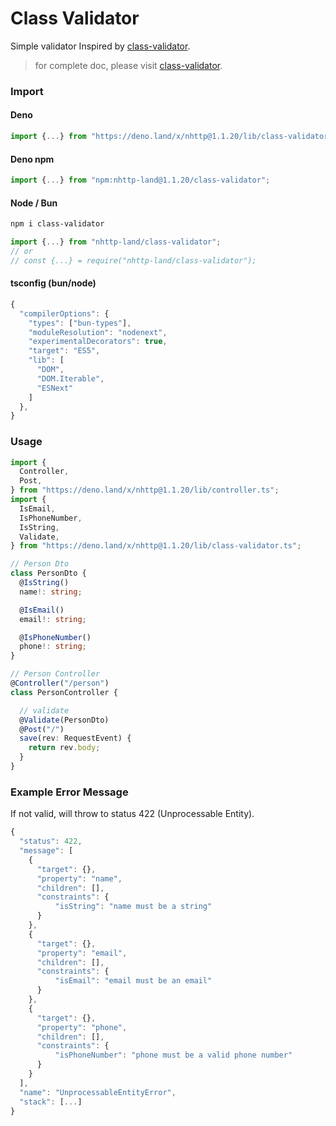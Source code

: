 # Class Validator

Simple validator Inspired by [class-validator](https://github.com/typestack/class-validator).

> for complete doc, please visit
> [class-validator](https://github.com/typestack/class-validator).

### Import

#### Deno

```ts
import {...} from "https://deno.land/x/nhttp@1.1.20/lib/class-validator.ts";
```
#### Deno npm
```ts
import {...} from "npm:nhttp-land@1.1.20/class-validator";
```

#### Node / Bun
```bash
npm i class-validator
```
```ts
import {...} from "nhttp-land/class-validator";
// or
// const {...} = require("nhttp-land/class-validator");
```
#### tsconfig (bun/node)
```js
{
  "compilerOptions": {
    "types": ["bun-types"],
    "moduleResolution": "nodenext",
    "experimentalDecorators": true,
    "target": "ES5",
    "lib": [
      "DOM",
      "DOM.Iterable",
      "ESNext"
    ]
  },
}
```

### Usage

```ts
import {
  Controller,
  Post,
} from "https://deno.land/x/nhttp@1.1.20/lib/controller.ts";
import {
  IsEmail,
  IsPhoneNumber,
  IsString,
  Validate,
} from "https://deno.land/x/nhttp@1.1.20/lib/class-validator.ts";

// Person Dto
class PersonDto {
  @IsString()
  name!: string;

  @IsEmail()
  email!: string;

  @IsPhoneNumber()
  phone!: string;
}

// Person Controller
@Controller("/person")
class PersonController {

  // validate
  @Validate(PersonDto)
  @Post("/")
  save(rev: RequestEvent) {
    return rev.body;
  }
}
```

### Example Error Message
If not valid, will throw to status 422 (Unprocessable Entity).
```ts
{
  "status": 422,
  "message": [
    {
      "target": {},
      "property": "name",
      "children": [],
      "constraints": {
          "isString": "name must be a string"
      }
    },
    {
      "target": {},
      "property": "email",
      "children": [],
      "constraints": {
          "isEmail": "email must be an email"
      }
    },
    {
      "target": {},
      "property": "phone",
      "children": [],
      "constraints": {
          "isPhoneNumber": "phone must be a valid phone number"
      }
    }
  ],
  "name": "UnprocessableEntityError",
  "stack": [...]
}
```
